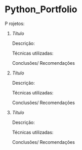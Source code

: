 # Python_Portfolio

P rojetos:

1) *Título*

   Descrição:

    Técnicas utilizadas:

    Conclusões/ Recomendações


  2) *Título*

      Descrição:

      Técnicas utilizadas:

      Conclusões/ Recomendações


   3) *Título*

      Descrição:

      Técnicas utilizadas:

      Conclusões/ Recomendações
